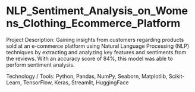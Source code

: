 # NLP_Sentiment_Analysis_on_Womens_Clothing_Ecommerce_Platform
Project Description: Gaining insights from customers regarding products sold at an e-commerce platform using Natural Language Processing (NLP) techniques by extracting and analyzing key features and sentiments from the reviews. With an accuracy score of 84%, this model was able to perform sentiment analysis.

Technology / Tools: Python, Pandas, NumPy, Seaborn, Matplotlib, Scikit-Learn, TensorFlow, Keras, Streamlit, HuggingFace
